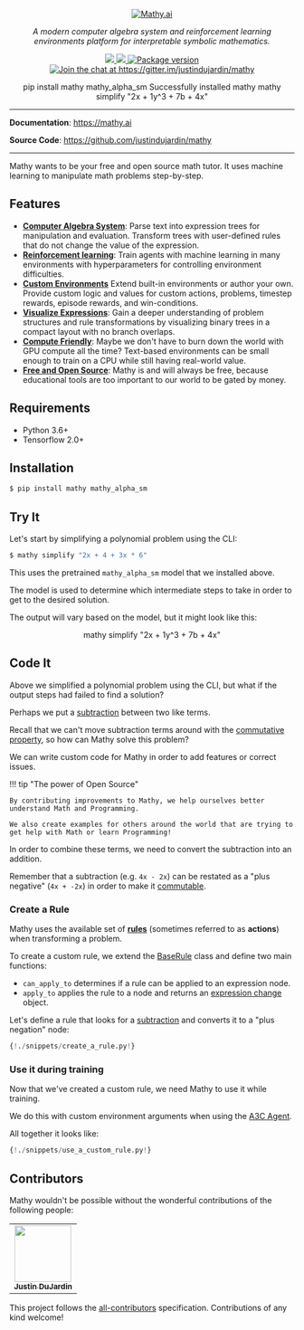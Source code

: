 <p align="center">
  <a href="/"><img mathy-logo src="/img/mathy_logo.png" alt="Mathy.ai"></a>
</p>
<p align="center">
    <em>A modern computer algebra system and reinforcement learning environments platform for interpretable symbolic mathematics.</em>
</p>
<p align="center">
<a href="https://github.com/justindujardin/mathy/actions">
    <img src="https://github.com/justindujardin/mathy/workflows/Build/badge.svg" />
</a>
<a href="https://codecov.io/gh/justindujardin/mathy">
    <img src="https://codecov.io/gh/justindujardin/mathy/branch/master/graph/badge.svg?token=CqPEOdEMJX" />
</a>
<a href="https://pypi.org/project/mathy" target="_blank">
    <img src="https://badge.fury.io/py/mathy.svg" alt="Package version">
</a>
<a href="https://gitter.im/justindujardin/mathy?utm_source=badge&utm_medium=badge&utm_campaign=pr-badge&utm_content=badge" target="_blank">
    <img src="https://badges.gitter.im/justindujardin/mathy.svg" alt="Join the chat at https://gitter.im/justindujardin/mathy">
</a>
</p>
<div align="center" data-termynal-container>
    <div id="termynal" data-termynal="" data-ty-typedelay="40" data-ty-lineDelay="1000">
        <span data-ty="input">pip install mathy mathy_alpha_sm</span>
        <span data-ty="progress"></span>
        <span class="u-hide-sm" data-ty-lineDelay="0" data-ty="">Successfully installed mathy</span>
        <span data-ty-lineDelay="0" class="u-hide-sm" data-ty=""></span>
        <span data-ty="input">mathy simplify "2x + 1y^3 + 7b + 4x"</span>
        <span data-ty="" data-ty-text="initial                   | 2x + 1y^3 + 7b + 4x"></span>
        <span data-ty="" data-ty-text="associative group         | 2x + (1y^3 + 7b) + 4x"></span>
        <span data-ty="" data-ty-text="associative group         | 2x + (1y^3 + 7b + 4x)"></span>
        <span data-ty="" data-ty-text="commutative swap          | 1y^3 + 7b + 4x + 2x"></span>
        <span data-ty="" data-ty-text="associative group         | 1y^3 + 7b + (4x + 2x)"></span>
        <span data-ty="" data-ty-text="distributive factoring    | 1y^3 + 7b + (4 + 2) * x"></span>
        <span data-ty="" data-ty-text="constant arithmetic       | 1y^3 + 7b + 6x"></span>
        <span data-ty-lineDelay="0" class="u-hide-sm" data-ty=""></span>
        <span data-ty="" data-ty-text='"2x + 1y^3 + 7b + 4x" = "1y^3 + 7b + 6x"'></span>
    </div>
</div>

---

**Documentation**: <a href="https://mathy.ai" target="_blank">https://mathy.ai</a>

**Source Code**: <a href="https://github.com/justindujardin/mathy" target="_blank">https://github.com/justindujardin/mathy</a>

---

Mathy wants to be your free and open source math tutor. It uses machine learning to manipulate math problems step-by-step.

## Features

- **[Computer Algebra System](/cas/overview)**: Parse text into expression trees for manipulation and evaluation. Transform trees with user-defined rules that do not change the value of the expression.
- **[Reinforcement learning](/ml/reinforcement_learning)**: Train agents with machine learning in many environments with hyperparameters for controlling environment difficulties.
- **[Custom Environments](/envs/overview)** Extend built-in environments or author your own. Provide custom logic and values for custom actions, problems, timestep rewards, episode rewards, and win-conditions.
- **[Visualize Expressions](/api/core/layout)**: Gain a deeper understanding of problem structures and rule transformations by visualizing binary trees in a compact layout with no branch overlaps.
- **[Compute Friendly](/ml/a3c)**: Maybe we don't have to burn down the world with GPU compute all the time? Text-based environments can be small enough to train on a CPU while still having real-world value.
- **[Free and Open Source](/license)**: Mathy is and will always be free, because educational tools are too important to our world to be gated by money.

## Requirements

- Python 3.6+
- Tensorflow 2.0+

## Installation

```bash
$ pip install mathy mathy_alpha_sm
```

## Try It

Let's start by simplifying a polynomial problem using the CLI:

```bash
$ mathy simplify "2x + 4 + 3x * 6"
```

This uses the pretrained `mathy_alpha_sm` model that we installed above.

The model is used to determine which intermediate steps to take in order to get to the desired solution.

The output will vary based on the model, but it might look like this:

<div align="center" data-termynal-container>
    <div id="termynal-two" data-termynal="" data-ty-typedelay="40" data-ty-lineDelay="1000">
        <span data-ty="input">mathy simplify "2x + 1y^3 + 7b + 4x"</span>
        <span data-ty="" data-ty-text="initial                   | 2x + 4 + 3x * 6"></span>
        <span data-ty="" data-ty-text="constant arithmetic       | 2x + 4 + 18x"></span>
        <span data-ty="" data-ty-text="commutative swap          | 4 + 2x + 18x"></span>
        <span data-ty="" data-ty-text="commutative swap          | 2x + 4 + 18x"></span>
        <span data-ty="" data-ty-text="commutative swap          | 18x + (2x + 4)"></span>
        <span data-ty="" data-ty-text="distributive factoring    | (18 + 2) * x + 4"></span>
        <span data-ty="" data-ty-text="constant arithmetic       | 20x + 4"></span>
        <span data-ty-lineDelay="0" class="u-hide-sm" data-ty=""></span>
        <span data-ty="" data-ty-text='"2x + 4 + 3x * 6" = "20x + 4"'></span>
    </div>
</div>

## Code It

Above we simplified a polynomial problem using the CLI, but what if the output steps had failed to find a solution?

Perhaps we put a [subtraction](/api/core/expressions/#subtractexpression) between two like terms.

Recall that we can't move subtraction terms around with the [commutative property](/rules/commutative_property), so how can Mathy solve this problem?

We can write custom code for Mathy in order to add features or correct issues.

!!! tip "The power of Open Source"

    By contributing improvements to Mathy, we help ourselves better understand Math and Programming.

    We also create examples for others around the world that are trying to get help with Math or learn Programming!

In order to combine these terms, we need to convert the subtraction into an addition.

Remember that a subtraction (e.g. `4x - 2x`) can be restated as a "plus negative" (`4x + -2x`) in order to make it [commutable](/rules/commutative_property).

### Create a Rule

Mathy uses the available set of **[rules](/rules/overview)** (sometimes referred to as **actions**) when transforming a problem.

To create a custom rule, we extend the [BaseRule](/api/core/rule/#baserule) class and define two main functions:

- `can_apply_to` determines if a rule can be applied to an expression node.
- `apply_to` applies the rule to a node and returns an [expression change](/api/core/rule/#expressionchange) object.

Let's define a rule that looks for a [subtraction](/api/core/expressions/#subtractionexpression) and converts it to a "plus negation" node:

```Python
{!./snippets/create_a_rule.py!}
```

### Use it during training

Now that we've created a custom rule, we need Mathy to use it while training.

We do this with custom environment arguments when using the [A3C Agent](/ml/a3c).

All together it looks like:

```python
{!./snippets/use_a_custom_rule.py!}
```

## Contributors

Mathy wouldn't be possible without the wonderful contributions of the following people:

<div class="contributors-wrapper">
<!-- ALL-CONTRIBUTORS-LIST:START - Do not remove or modify this section -->
<!-- prettier-ignore-start -->
<!-- markdownlint-disable -->
<table>
  <tr>
    <td align="center"><a target="_blank" href="https://www.justindujardin.com/"><img src="https://avatars0.githubusercontent.com/u/101493?v=4" width="100px;" alt=""/><br /><sub><b>Justin DuJardin</b></sub></a></td>
  </tr>
</table>

<!-- markdownlint-enable -->
<!-- prettier-ignore-end -->
<!-- ALL-CONTRIBUTORS-LIST:END -->
</div>

This project follows the [all-contributors](https://github.com/all-contributors/all-contributors) specification. Contributions of any kind welcome!

```

```
